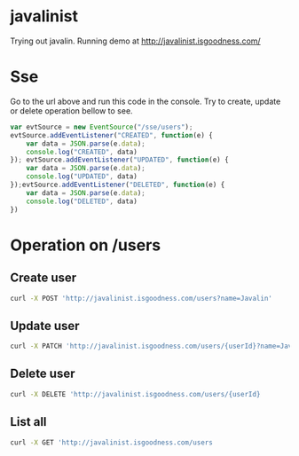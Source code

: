 # javalinist
Trying out javalin. Running demo at http://javalinist.isgoodness.com/

# Sse
Go to the url above and run this code in the console. Try to create, update or delete operation bellow to see.

```javascript
var evtSource = new EventSource("/sse/users");
evtSource.addEventListener("CREATED", function(e) {
    var data = JSON.parse(e.data);
    console.log("CREATED", data)
}); evtSource.addEventListener("UPDATED", function(e) {
    var data = JSON.parse(e.data);
    console.log("UPDATED", data)
});evtSource.addEventListener("DELETED", function(e) {
    var data = JSON.parse(e.data);
    console.log("DELETED", data)
})
```
# Operation on /users
## Create user
```bash
curl -X POST 'http://javalinist.isgoodness.com/users?name=Javalin'
```
## Update user
```bash
curl -X PATCH 'http://javalinist.isgoodness.com/users/{userId}?name=Javalinist'
```
## Delete user
```bash
curl -X DELETE 'http://javalinist.isgoodness.com/users/{userId}
```
## List all
```bash
curl -X GET 'http://javalinist.isgoodness.com/users
```
